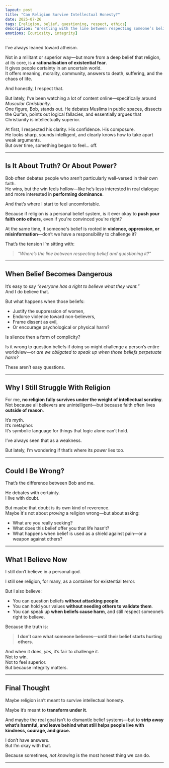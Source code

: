 ```yaml
---
layout: post
title: "Can Religion Survive Intellectual Honesty?"
date: 2025-07-26
tags: [religion, belief, questioning, respect, ethics]
description: "Wrestling with the line between respecting someone’s belief and challenging the parts of it that might cause harm."
emotions: [curiosity, integrity]
---
```


I’ve always leaned toward atheism.

Not in a militant or superior way—but more from a deep belief that religion, at its core, is **a rationalisation of existential fear**.  
It gives people certainty in an uncertain world.  
It offers meaning, morality, community, answers to death, suffering, and the chaos of life.

And honestly, I respect that.

But lately, I’ve been watching a lot of content online—specifically around *Muscular Christianity*.  
One figure, Bob, stands out. He debates Muslims in public spaces, dissects the Qur’an, points out logical fallacies, and essentially argues that Christianity is intellectually superior.

At first, I respected his clarity. His confidence. His composure.  
He looks sharp, sounds intelligent, and clearly knows how to take apart weak arguments.  
But over time, something began to feel... off.

---

## Is It About Truth? Or About Power?

Bob often debates people who aren’t particularly well-versed in their own faith.  
He wins, but the win feels hollow—like he’s less interested in real dialogue and more interested in **performing dominance**.

And that’s where I start to feel uncomfortable.

Because if religion is a personal belief system, is it ever okay to **push your faith onto others**, even if you're convinced you're right?

At the same time, if someone's belief is rooted in **violence, oppression, or misinformation**—don’t we have a responsibility to challenge it?

That’s the tension I’m sitting with:
> *“Where’s the line between respecting belief and questioning it?”*

---

## When Belief Becomes Dangerous

It’s easy to say *“everyone has a right to believe what they want.”*  
And I do believe that.

But what happens when those beliefs:
- Justify the suppression of women,
- Endorse violence toward non-believers,
- Frame dissent as evil,
- Or encourage psychological or physical harm?

Is silence then a form of complicity?

Is it wrong to question beliefs if doing so might challenge a person’s entire worldview—or *are we obligated to speak up when those beliefs perpetuate harm?*

These aren’t easy questions.

---

## Why I Still Struggle With Religion

For me, **no religion fully survives under the weight of intellectual scrutiny**.  
Not because all believers are unintelligent—but because faith often lives **outside of reason**.

It’s myth.  
It’s metaphor.  
It’s symbolic language for things that logic alone can’t hold.

I’ve always seen that as a weakness.

But lately, I’m wondering if that’s where its *power* lies too.

---

## Could I Be Wrong?

That’s the difference between Bob and me.

He debates with certainty.  
I live with doubt.

But maybe that doubt is its own kind of reverence.  
Maybe it's not about *proving* a religion wrong—but about asking:
- What are you really seeking?
- What does this belief offer you that life hasn’t?
- What happens when belief is used as a shield against pain—or a weapon against others?

---

## What I Believe Now

I still don’t believe in a personal god.

I still see religion, for many, as a container for existential terror.

But I also believe:
- You can question beliefs **without attacking people**.
- You can hold your values **without needing others to validate them**.
- You can speak up **when beliefs cause harm**, and still respect someone’s right to believe.

Because the truth is:
> **I don’t care what someone believes—until their belief starts hurting others.**

And when it does, *yes*, it’s fair to challenge it.  
Not to win.  
Not to feel superior.  
But because integrity matters.

---

## Final Thought

Maybe religion isn’t meant to survive intellectual honesty.

Maybe it’s meant to **transform under it**.

And maybe the real goal isn’t to dismantle belief systems—but to **strip away what’s harmful, and leave behind what still helps people live with kindness, courage, and grace.**

I don’t have answers.  
But I’m okay with that.

Because sometimes, *not knowing* is the most honest thing we can do.


---
